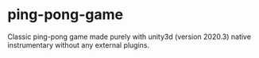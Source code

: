 # ping-pong-game
Classic ping-pong game made purely with unity3d (version 2020.3) native instrumentary without any external plugins.

